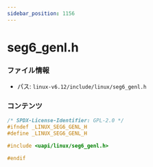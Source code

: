 ```yaml
---
sidebar_position: 1156
---
```

# seg6_genl.h

### ファイル情報

- パス: `linux-v6.12/include/linux/seg6_genl.h`

### コンテンツ

```h
/* SPDX-License-Identifier: GPL-2.0 */
#ifndef _LINUX_SEG6_GENL_H
#define _LINUX_SEG6_GENL_H

#include <uapi/linux/seg6_genl.h>

#endif

```
